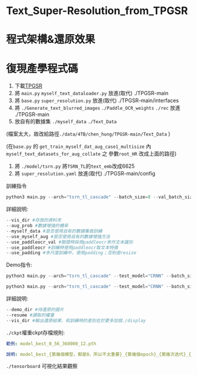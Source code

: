 # Text_Super-Resolution_from_TPGSR

# 程式架構&還原效果



# 復現產學程式碼

1. 下載[TPGSR](https://github.com/mjq11302010044/TPGSR)
2. 將 `main.py`  [](http://將main.py)`myself_text_dataloader.py`  放進(取代) ./TPGSR-main
3. 將 `base.py`  [](http://將main.py)`super_resolution.py`  放進(取代) ./TPGSR-main/interfaces
4. 將 `./Generate_text_blurred_images`  [](http://將main.py) `./Paddle_OCR_weights`  `./rec` [](http://將main.py)放進 ./TPGSR-main
5. 放自有的數據集 `./myself_data`  `./Text_Data`

(檔案太大，故改給路徑`./data/4TB/chen_hung/TPGSR-main/Text_Data` )

(在`base.py` 的 `get_train_myself_dat_aug_case1_multisize` 內 `myself_text_datasets_for_aug_collate` 之 參數`root_HR` 改成上面的路徑)

1. 將 `./model/tsrn.py`  將`TSRN_TL`的`text_emb`改成6625
2. 將 `super_resolution.yaml`    放進(取代) ./TPGSR-main/config

訓練指令

```python
python3 main.py --arch="tsrn_tl_cascade" --batch_size=8 --val_batch_size=32 --mask --use_distill --gradient --sr_share --stu_iter=1 --vis_dir='train_part1'  --use_paddleocr_val --myself_data --use_paddleocr --use_myself_aug --use_padding --aug_prob=0.9 
```

詳細說明:

```python
--vis_dir #存放的資料夾
--aug_prob #數據增強的機率
--myself_data #是否使用自有的數據集做訓練
--use_myself_aug #是否使用自有的數據增強方法
--use_paddleocr_val #驗證時採用paddleocr來作文本識別
--use_paddleocr #訓練時使用paddleocr取文本特徵
--use_padding #多尺度訓練中，使用padding；否則是resize
```

Demo指令:

```python
python3 main.py --arch="tsrn_tl_cascade" --test_model="CRNN" --batch_size=1 --sr_share --gradient --demo --stu_iter=1 --vis_dir='./display/LR_b5_multi_pad_no_refine' --mask --resume='./ckpt/vis_TPGSR-TSRN_paddle_parse_resize_myself_display_aug_no_pretrain_multisize_padding_valbs/model_best_0_11_48800_20.pth' --demo_dir='./test_datasets_demo/LR_b5'
```

```python
python3 main.py --arch="tsrn_tl_cascade" --test_model="CRNN" --batch_size=1 --sr_share --gradient --demo --stu_iter=1 --vis_dir='./display/test_real' --mask --resume='./ckpt/train_add_redstamp_new_val_resize/model_best_0_4_15400_18.pth' --demo_dir='./demo_img/real_image'
```

詳細說明:

```python
--demo_dir #待還原的圖片
--resume #讀取的權重
--vis_dir #輸出還原結果，和訓練時的差別在於要多加個./display
```

`./ckpt`權重ckpt存檔規則:

```yaml
範例: model_best_0_56_360000_12.pth

說明: model_best_{第幾個模型，都是0，所以不太重要}_{第幾個epoch}_{第幾次迭代}_{驗證集的文本辨識準確率}.pth
```

`./tensorboard` 可視化結果觀察
